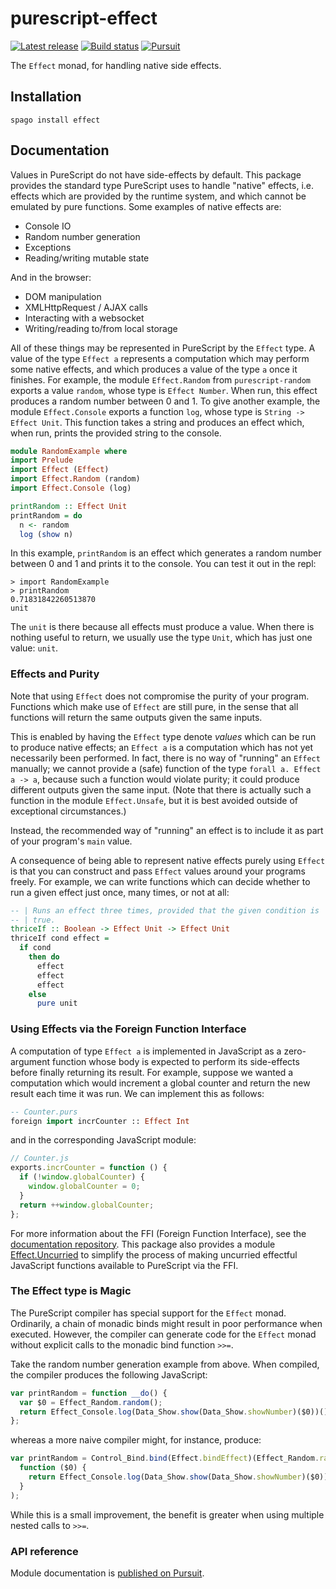 # purescript-effect

[![Latest release](http://img.shields.io/github/release/purescript/purescript-effect.svg)](https://github.com/purescript/purescript-effect/releases)
[![Build status](https://github.com/purescript/purescript-effect/workflows/CI/badge.svg?branch=master)](https://github.com/purescript/purescript-effect/actions?query=workflow%3ACI+branch%3Amaster)
[![Pursuit](https://pursuit.purescript.org/packages/purescript-effect/badge)](https://pursuit.purescript.org/packages/purescript-effect)

The `Effect` monad, for handling native side effects.

## Installation

```
spago install effect
```

## Documentation

Values in PureScript do not have side-effects by default. This package provides
the standard type PureScript uses to handle "native" effects, i.e. effects
which are provided by the runtime system, and which cannot be emulated by pure
functions. Some examples of native effects are:

- Console IO
- Random number generation
- Exceptions
- Reading/writing mutable state

And in the browser:

- DOM manipulation
- XMLHttpRequest / AJAX calls
- Interacting with a websocket
- Writing/reading to/from local storage

All of these things may be represented in PureScript by the `Effect` type.
A value of the type `Effect a` represents a computation which may perform
some native effects, and which produces a value of the type `a` once it
finishes. For example, the module `Effect.Random` from `purescript-random`
exports a value `random`, whose type is `Effect Number`. When run, this
effect produces a random number between 0 and 1. To give another example,
the module `Effect.Console` exports a function `log`, whose type is
`String -> Effect Unit`. This function takes a string and produces an
effect which, when run, prints the provided string to the console.

```purescript
module RandomExample where
import Prelude
import Effect (Effect)
import Effect.Random (random)
import Effect.Console (log)

printRandom :: Effect Unit
printRandom = do
  n <- random
  log (show n)
```

In this example, `printRandom` is an effect which generates a random
number between 0 and 1 and prints it to the console. You can test it out
in the repl:

```
> import RandomExample
> printRandom
0.71831842260513870
unit
```

The `unit` is there because all effects must produce a value. When there
is nothing useful to return, we usually use the type `Unit`, which has
just one value: `unit`.

### Effects and Purity

Note that using `Effect` does not compromise the purity of your program.
Functions which make use of `Effect` are still pure, in the sense that
all functions will return the same outputs given the same inputs.

This is enabled by having the `Effect` type denote _values_ which can be
run to produce native effects; an `Effect a` is a computation which has
not yet necessarily been performed. In fact, there is no way of "running"
an `Effect` manually; we cannot provide a (safe) function of the type
`forall a. Effect a -> a`, because such a function would violate purity;
it could produce different outputs given the same input. (Note that there
is actually such a function in the module `Effect.Unsafe`, but it is best
avoided outside of exceptional circumstances.)

Instead, the recommended way of "running" an effect is to include it as
part of your program's `main` value.

A consequence of being able to represent native effects purely using
`Effect` is that you can construct and pass `Effect` values around your
programs freely. For example, we can write functions which can decide
whether to run a given effect just once, many times, or not at all:

```purescript
-- | Runs an effect three times, provided that the given condition is
-- | true.
thriceIf :: Boolean -> Effect Unit -> Effect Unit
thriceIf cond effect =
  if cond
    then do
      effect
      effect
      effect
    else
      pure unit
```

### Using Effects via the Foreign Function Interface

A computation of type `Effect a` is implemented in JavaScript as a
zero-argument function whose body is expected to perform its side-effects
before finally returning its result. For example, suppose we wanted a
computation which would increment a global counter and return the new
result each time it was run. We can implement this as follows:

```purescript
-- Counter.purs
foreign import incrCounter :: Effect Int
```

and in the corresponding JavaScript module:

```javascript
// Counter.js
exports.incrCounter = function () {
  if (!window.globalCounter) {
    window.globalCounter = 0;
  }
  return ++window.globalCounter;
};
```

For more information about the FFI (Foreign Function Interface), see
the [documentation repository](https://github.com/purescript/documentation).
This package also provides a module
[Effect.Uncurried](https://pursuit.purescript.org/packages/purescript-effect/docs/Effect.Uncurried)
to simplify the process of making uncurried effectful JavaScript functions
available to PureScript via the FFI.

### The Effect type is Magic

The PureScript compiler has special support for the `Effect` monad.
Ordinarily, a chain of monadic binds might result in poor performance when
executed. However, the compiler can generate code for the `Effect` monad
without explicit calls to the monadic bind function `>>=`.

Take the random number generation example from above. When compiled, the
compiler produces the following JavaScript:

```javascript
var printRandom = function __do() {
  var $0 = Effect_Random.random();
  return Effect_Console.log(Data_Show.show(Data_Show.showNumber)($0))();
};
```

whereas a more naive compiler might, for instance, produce:

```javascript
var printRandom = Control_Bind.bind(Effect.bindEffect)(Effect_Random.random)(
  function ($0) {
    return Effect_Console.log(Data_Show.show(Data_Show.showNumber)($0));
  }
);
```

While this is a small improvement, the benefit is greater when using
multiple nested calls to `>>=`.

### API reference

Module documentation is [published on Pursuit](http://pursuit.purescript.org/packages/purescript-effect).
